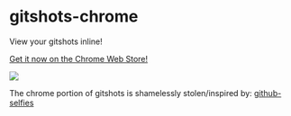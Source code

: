 gitshots-chrome
===============

View your gitshots inline!

[Get it now on the Chrome Web Store!](https://chrome.google.com/webstore/detail/gitshots-on-github/alffknfjjhplkjmpdonomjpoldjiobnn)

![](http://i.imgur.com/PxbgoBI.png)

The chrome portion of gitshots is shamelessly stolen/inspired by: [github-selfies](https://github.com/thieman/github-selfies)
